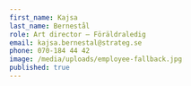 ```yaml
---
first_name: Kajsa
last_name: Bernestål
role: Art director – Föräldraledig
email: kajsa.bernestal@strateg.se
phone: 070-184 44 42
image: /media/uploads/employee-fallback.jpg
published: true
---
```

